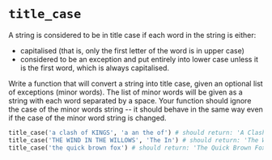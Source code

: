 # `title_case`
A string is considered to be in title case if each word in the string is either:
- capitalised (that is, only the first letter of the word is in upper case)
- considered to be an exception and put entirely into lower case unless it is the first word, which is always capitalised.

Write a function that will convert a string into title case, given an optional list of exceptions (minor words).
The list of minor words will be given as a string with each word separated by a space. Your function should ignore the case of the minor words string -- it should behave in the same way even if the case of the minor word string is changed.

```ruby
title_case('a clash of KINGS', 'a an the of') # should return: 'A Clash of Kings'
title_case('THE WIND IN THE WILLOWS', 'The In') # should return: 'The Wind in the Willows'
title_case('the quick brown fox') # should return: 'The Quick Brown Fox'
```
